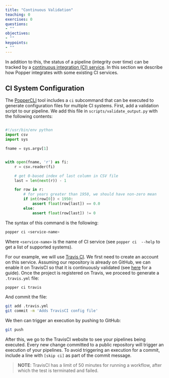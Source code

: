 ```yaml
---
title: "Continuous Validation"
teaching: 0
exercises: 0
questions:
- ""
objectives:
- ""
keypoints:
- ""
---
```



In addition to this, the status of a pipeline (integrity over time) 
can be tracked by a [continuous integration (CI) service][ci]. In this 
section we describe how Popper integrates with some existing CI 
services.

## CI System Configuration

The [PopperCLI](https://github.com/systemslab/popper/popper) tool 
includes a `ci` subcommand that can be executed to generate 
configuration files for multiple CI systems. First, add a 
validation script to our pipeline. We add this file in 
`scripts/validate_output.py` with the following contents:

```python

#!/usr/bin/env python
import csv
import sys

fname = sys.argv[1]


with open(fname, 'r') as fi:
    r = csv.reader(fi)

    # get 0-based index of last column in CSV file
    last = len(next(r)) - 1

    for row in r:
        # for years greater than 1950, we should have non-zero mean
        if int(row[0]) < 1950:
            assert float(row[last]) == 0.0
        else:
            assert float(row[last]) != 0
```

The syntax of this command is the following:

```bash
popper ci <service-name>
```

Where `<service-name>` is the name of CI service (see `popper ci 
--help` to get a list of supported systems).

For our example, we will use [Travis CI](http://travis-ci.org). We 
first need to create an account on this service. Assuming our 
repository is already on GitHub, we can enable it on TravisCI so that 
it is continuously validated (see 
[here](https://docs.travis-ci.com/user/getting-started/) for a guide). 
Once the project is registered on Travis, we proceed to generate a 
`.travis.yml` file:

```bash
popper ci travis
```

And commit the file:

```bash
git add .travis.yml
git commit -m 'Adds TravisCI config file'
```

We then can trigger an execution by pushing to GitHub:

```bash
git push
```

After this, we go to the TravisCI website to see your pipelines being 
executed. Every new change committed to a public repository will 
trigger an execution of your pipelines. To avoid triggering an 
execution for a commit, include a line with `[skip ci]` as part of the 
commit message.

> **NOTE**: TravisCI has a limit of 50 minutes for running a workflow, 
> after which the test is terminated and failed.

[ci]: https://en.wikipedia.org/wiki/Comparison_of_continuous_integration_software
